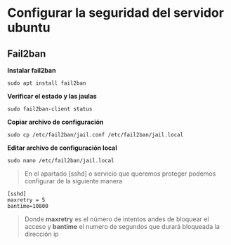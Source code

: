 # Configurar la seguridad del servidor ubuntu

## Fail2ban

**Instalar fail2ban**
```
sudo apt install fail2ban
```

**Verificar el estado y las jaulas**
```
sudo fail2ban-client status
```

**Copiar archivo de configuración**
```
sudo cp /etc/fail2ban/jail.conf /etc/fail2ban/jail.local
```

**Editar archivo de configuración local**
```
sudo nano /etc/fail2ban/jail.local
```

> En el apartado [sshd] o servicio que queremos proteger podemos configurar de la siguiente manera

```
[sshd]
maxretry = 5
bantime=10800
```

> Donde **maxretry** es el número de intentos andes de bloquear el acceso y **bantime** el numero de segundos que durará bloqueada la dirección ip
